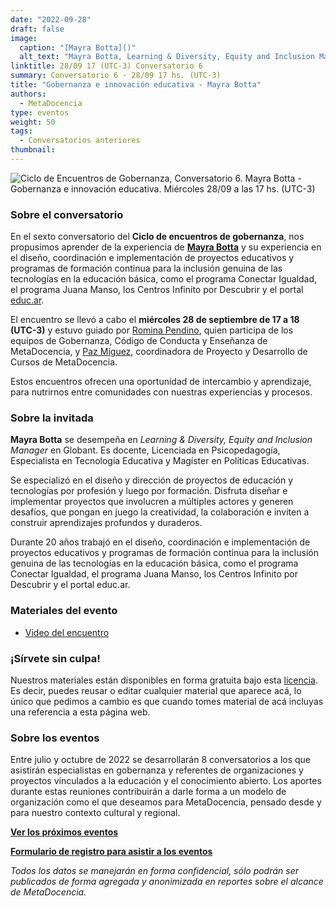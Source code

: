 ```yaml
---
date: "2022-09-28"
draft: false
image:
  caption: "[Mayra Botta]()"
  alt_text: "Mayra Botta, Learning & Diversity, Equity and Inclusion Manager en Globant"
linktitle: 28/09 17 (UTC-3) Conversatorio 6
summary: Conversatorio 6 - 28/09 17 hs. (UTC-3)
title: "Gobernanza e innovación educativa - Mayra Botta"
authors:
  - MetaDocencia
type: eventos
weight: 50
tags:
  - Conversatorios anteriores
thumbnail:
---
```


![Ciclo de Encuentros de Gobernanza, Conversatorio 6. Mayra Botta - Gobernanza e innovación educativa. Miércoles 28/09 a las 17 hs. (UTC-3)](https://www.metadocencia.org/img/GobernanzaMD6.png)

### Sobre el conversatorio

En el sexto conversatorio del **Ciclo de encuentros de gobernanza**, nos propusimos aprender de la experiencia de [**Mayra Botta**](https://www.linkedin.com/in/mayra-botta-5a94a76/) y su experiencia en el diseño, coordinación e implementación de proyectos educativos y programas de formación continua para la inclusión genuina de las tecnologías en la educación básica, como el programa Conectar Igualdad, el programa Juana Manso, los Centros Infinito por Descubrir y el portal [educ.ar](https://www.educ.ar/).

El encuentro se llevó a cabo el **miércoles 28 de septiembre de 17 a 18 (UTC-3)** y estuvo guiado por [Romina Pendino](https://www.metadocencia.org/authors/rominapedino/), quien participa de los equipos de Gobernanza, Código de Conducta y Enseñanza de MetaDocencia, y [Paz Míguez](https://www.metadocencia.org/authors/pazmiguez/), coordinadora de Proyecto y Desarrollo de Cursos de MetaDocencia.

Estos encuentros ofrecen una oportunidad de intercambio y aprendizaje, para nutrirnos entre comunidades con nuestras experiencias y procesos.

### Sobre la invitada

**Mayra Botta** se desempeña en *Learning & Diversity, Equity and Inclusion Manager* en Globant. Es docente, Licenciada en Psicopedagogía, Especialista en Tecnología Educativa y Magíster en Políticas Educativas.

Se especializó en el diseño y dirección de proyectos de educación y tecnologías por profesión y luego por formación. Disfruta diseñar e implementar proyectos que involucren a múltiples actores y generen desafíos, que pongan en juego la creatividad, la colaboración e inviten a construir aprendizajes profundos y duraderos.

Durante 20 años trabajó en el diseño, coordinación e implementación de proyectos educativos y programas de formación continua para la inclusión genuina de las tecnologías en la educación básica, como el programa Conectar Igualdad, el programa Juana Manso, los Centros Infinito por Descubrir y el portal educ.ar.

### Materiales del evento

- [Video del encuentro](https://youtu.be/AOa2C_0Ennc)

### ¡Sírvete sin culpa!

Nuestros materiales están disponibles en forma gratuita bajo esta [licencia](https://creativecommons.org/licenses/by/4.0/deed.es). Es decir, puedes reusar o editar cualquier material que aparece acá, lo único que pedimos a cambio es que cuando tomes material de acá incluyas una referencia a esta página web.

### Sobre los eventos

Entre julio y octubre de 2022 se desarrollarán 8 conversatorios a los que asistirán especialistas en gobernanza y referentes de organizaciones y proyectos vinculados a la educación y el conocimiento abierto. Los aportes durante estas reuniones contribuirán a darle forma a un modelo de organización como el que deseamos para MetaDocencia, pensado desde y para nuestro contexto cultural y regional. 

**[Ver los próximos eventos](https://www.metadocencia.org/eventos/)**

**[Formulario de registro para asistir a los eventos](https://docs.google.com/forms/d/e/1FAIpQLSfUHrL4F10zWwOuRKW0I8y-_7YT1p8PslzIk7jLBuoR41Hs-Q/viewform)**

*Todos los datos se manejarán en forma confidencial, sólo podrán ser publicados de forma agregada y anonimizada en reportes sobre el alcance de MetaDocencia.*
